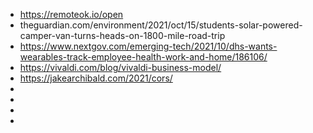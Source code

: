 - https://remoteok.io/open
- theguardian.com/environment/2021/oct/15/students-solar-powered-camper-van-turns-heads-on-1800-mile-road-trip
- https://www.nextgov.com/emerging-tech/2021/10/dhs-wants-wearables-track-employee-health-work-and-home/186106/
- https://vivaldi.com/blog/vivaldi-business-model/
- https://jakearchibald.com/2021/cors/
- 
- 
- 
- 
